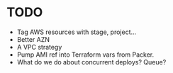 # TODO

* Tag AWS resources with stage, project...
* Better AZN
* A VPC strategy
* Pump AMI ref into Terraform vars from Packer.
* What do we do about concurrent deploys? Queue?
